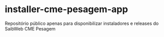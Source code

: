 # installer-cme-pesagem-app
Repositório público apenas para disponibilizar instaladores e releases do SaibWeb CME Pesagem
